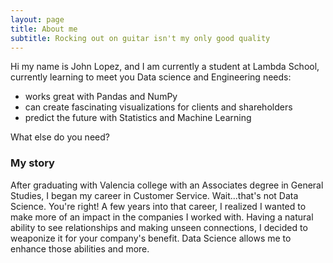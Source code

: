 ```yaml
---
layout: page
title: About me
subtitle: Rocking out on guitar isn't my only good quality
---
```


Hi my name is John Lopez, and I am currently a student at Lambda School, currently learning to meet you Data science and Engineering needs:

- works great with Pandas and NumPy
- can create fascinating visualizations for clients and shareholders
- predict the future with Statistics and Machine Learning

What else do you need?

### My story

After graduating with Valencia college with an Associates degree in General Studies, I began my career in Customer Service. Wait...that's not Data Science. You're right! A few years into that career, I realized I wanted to make more of an impact in the companies I worked with. Having a natural ability to see relationships and making unseen connections, I decided to weaponize it for your company's benefit. Data Science allows me to enhance those abilities and more.
